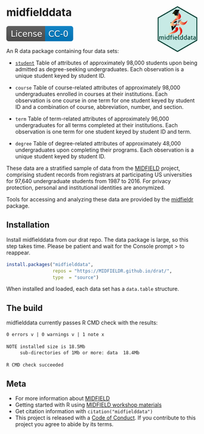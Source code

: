 
# midfielddata <span class="border-wrap"><img src="man/figures/midfieldhex05.png" align="right" height="122" width="106" alt="logo.png"></span>

[![License](man/figures/License-CC-0-blue.svg)](https://creativecommons.org/publicdomain/zero/1.0/)

An R data package containing four data sets:

-   [`student`](docs/reference/student.html) Table of attributes of
    approximately 98,000 students upon being admitted as degree-seeking
    undergraduates. Each observation is a unique student keyed by
    student ID.

-   `course` Table of course-related attributes of approximately 98,000
    undergraduates enrolled in courses at their institutions. Each
    observation is one course in one term for one student keyed by
    student ID and a combination of course, abbreviation, number, and
    section.

-   `term` Table of term-related attributes of approximately 96,000
    undergraduates for all terms completed at their institutions. Each
    observation is one term for one student keyed by student ID and
    term.

-   `degree` Table of degree-related attributes of approximately 48,000
    undergraduates upon completing their programs. Each observation is a
    unique student keyed by student ID.

These data are a stratified sample of data from the
[MIDFIELD](https://engineering.purdue.edu/MIDFIELD) project, comprising
student records from registrars at participating US universities for
97,640 undergraduate students from 1987 to 2016. For privacy protection,
personal and institutional identities are anonymized.

Tools for accessing and analyzing these data are provided by the
[midfieldr](https://midfieldr.github.io/midfieldr) package.

## Installation

Install midfielddata from our drat repo. The data package is large, so
this step takes time. Please be patient and wait for the Console prompt
\> to reappear.

``` r
install.packages("midfielddata", 
                 repos = "https://MIDFIELDR.github.io/drat/", 
                 type  = "source")
```

When installed and loaded, each data set has a `data.table` structure.

## The build

midfielddata currently passes R CMD check with the results:

    0 errors v | 0 warnings v | 1 note x

    NOTE installed size is 18.5Mb
         sub-directories of 1Mb or more: data  18.4Mb

    R CMD check succeeded  

## Meta

-   For more information about
    [MIDFIELD](https://engineering.purdue.edu/MIDFIELD)  
-   Getting started with R using [MIDFIELD workshop
    materials](https://midfieldr.github.io/2021-asee-workshop/)  
-   Get citation information with `citation("midfielddata")`
-   This project is released with a [Code of Conduct](CONDUCT.html). If
    you contribute to this project you agree to abide by its terms.
